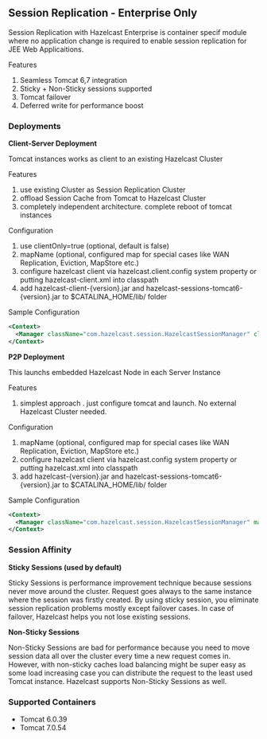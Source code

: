 
## Session Replication - Enterprise Only

Session Replication with Hazelcast Enterprise is container specif module where no application change is required to enable session replication for JEE Web Applicaitions. 

Features

1. Seamless Tomcat 6,7 integration
2. Sticky + Non-Sticky sessions supported
3. Tomcat failover
4. Deferred write for performance boost

### Deployments

**Client-Server Deployment**

Tomcat instances works as client to an existing Hazelcast Cluster

Features

1. use existing Cluster as Session Replication Cluster
2. offload Session Cache from Tomcat to Hazelcast Cluster
3. completely independent architecture. complete reboot of tomcat instances

Configuration

1. use clientOnly=true (optional, default is false)
2. mapName (optional, configured map for special cases like WAN Replication, Eviction, MapStore etc.)
3. configure hazelcast client via hazelcast.client.config system property or putting hazelcast-client.xml into classpath
4. add hazelcast-client-{version}.jar and hazelcast-sessions-tomcat6-{version}.jar to $CATALINA_HOME/lib/ folder


Sample Configuration

```xml
<Context>
  <Manager className="com.hazelcast.session.HazelcastSessionManager" clientOnly="true" mapName="sessionMap"/>
</Context>
```
**P2P Deployment**

This launchs embedded Hazelcast Node in each Server Instance

Features

1. simplest approach . just configure tomcat and launch. No external Hazelcast Cluster needed.

Configuration

1. mapName (optional, configured map for special cases like WAN Replication, Eviction, MapStore etc.)
2. configure hazelcast client via hazelcast.config system property or putting hazelcast.xml into classpath
3. add hazelcast-{version}.jar and hazelcast-sessions-tomcat6-{version}.jar to $CATALINA_HOME/lib/ folder

Sample Configuration

```xml
<Context>
  <Manager className="com.hazelcast.session.HazelcastSessionManager" mapName="sessionMap"/>
</Context>
```


### Session Affinity 

**Sticky Sessions (used by default)**

Sticky Sessions is performance improvement technique because sessions never move around the cluster. 
Request goes always to the same instance where the session was firstly created. By using sticky session, you eliminate session replication problems mostly except failover cases. In case of failover, Hazelcast helps you not lose existing sessions.


**Non-Sticky Sessions**

Non-Sticky Sessions are bad for performance because you need to move session data all over the cluster every time a new request comes in. 
However, with non-sticky caches load balancing might be super easy as some load increasing case you can distribute the request to the least used Tomcat instance. Hazelcast supports Non-Sticky Sessions as well. 

### Supported Containers

- Tomcat 6.0.39
- Tomcat 7.0.54





